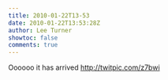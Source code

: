 ```yaml
---
title: 2010-01-22T13-53
date: 2010-01-22T13:53:28Z
author: Lee Turner
showtoc: false
comments: true
---
```


Oooooo it has arrived  http://twitpic.com/z7bwi

